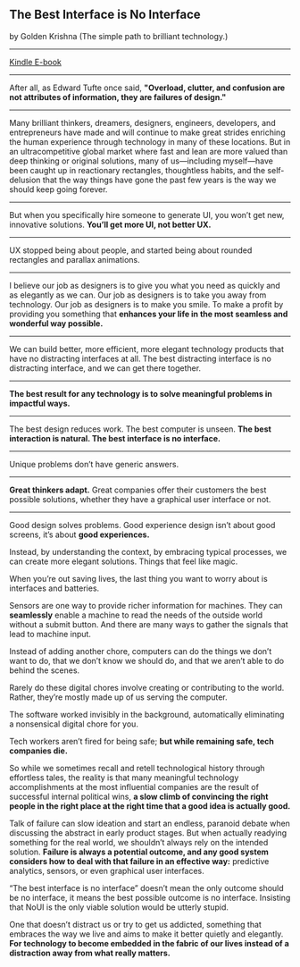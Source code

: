 ## The Best Interface is No Interface
by Golden Krishna
(The simple path to brilliant technology.)

---

[Kindle E-book](https://www.amazon.com/Best-Interface-No-brilliant-technology-ebook/dp/B00T0ER57I/ref=mt_kindle?_encoding=UTF8&me=)

---

After all, as Edward Tufte once said, **"Overload, clutter, and confusion are not attributes of information, they are failures of design."**

---

Many brilliant thinkers, dreamers, designers, engineers, developers, and entrepreneurs have made and will continue to make great strides enriching the human experience through technology in many of these locations. But in an ultracompetitive global market where fast and lean are more valued than deep thinking or original solutions, many of us—including myself—have been caught up in reactionary rectangles, thoughtless habits, and the self-delusion that the way things have gone the past few years is the way we should keep going forever.

---

But when you specifically hire someone to generate UI, you won’t get new, innovative solutions. **You’ll get more UI, not better UX.**

---

UX stopped being about people, and started being about rounded rectangles and parallax animations.

---

I believe our job as designers is to give you what you need as quickly and as elegantly as we can. Our job as designers is to take you away from technology. Our job as designers is to make you smile. To make a profit by providing you something that **enhances your life in the most seamless and wonderful way possible.**

---

We can build better, more efficient, more elegant technology products that have no distracting interfaces at all. The best distracting interface is no distracting interface, and we can get there together.

---

**The best result for any technology is to solve meaningful problems in impactful ways.**

---

The best design reduces work. The best computer is unseen. **The best interaction is natural. The best interface is no interface.**

---

Unique problems don’t have generic answers.

---

**Great thinkers adapt.** Great companies offer their customers the best possible solutions, whether they have a graphical user interface or not.

---

Good design solves problems. Good experience design isn’t about good screens, it’s about **good experiences.**



Instead, by understanding the context, by embracing typical processes, we can create more elegant solutions. Things that feel like magic.


When you’re out saving lives, the last thing you want to worry about is interfaces and batteries.


Sensors are one way to provide richer information for machines. They can **seamlessly** enable a machine to read the needs of the outside world without a submit button. And there are many ways to gather the signals that lead to machine input.


Instead of adding another chore, computers can do the things we don’t want to do, that we don’t know we should do, and that we aren’t able to do behind the scenes.


Rarely do these digital chores involve creating or contributing to the world. Rather, they’re mostly made up of us serving the computer.


The software worked invisibly in the background, automatically eliminating a nonsensical digital chore for you.


Tech workers aren’t fired for being safe; **but while remaining safe, tech companies die.**


So while we sometimes recall and retell technological history through effortless tales, the reality is that many meaningful technology accomplishments at the most influential companies are the result of successful internal political wins, **a slow climb of convincing the right people in the right place at the right time that a good idea is actually good.**


Talk of failure can slow ideation and start an endless, paranoid debate when discussing the abstract in early product stages. But when actually readying something for the real world, we shouldn’t always rely on the intended solution. **Failure is always a potential outcome, and any good system considers how to deal with that failure in an effective way:** predictive analytics, sensors, or even graphical user interfaces.


“The best interface is no interface” doesn’t mean the only outcome should be no interface, it means the best possible outcome is no interface. Insisting that NoUI is the only viable solution would be utterly stupid.


One that doesn’t distract us or try to get us addicted, something that embraces the way we live and aims to make it better quietly and elegantly. **For technology to become embedded in the fabric of our lives instead of a distraction away from what really matters.**

